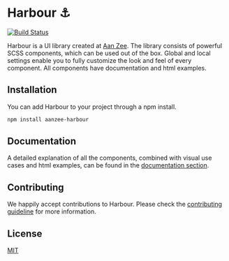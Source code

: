 # Harbour ⚓

[![Build Status](https://travis-ci.com/AanZee/harbour.svg?branch=master)](https://travis-ci.com/AanZee/harbour)

Harbour is a UI library created at [Aan Zee](https://www.aanzee.nl). The library consists of powerful SCSS components, which can be used out of the box. Global and local settings enable you to fully customize the look and feel of every component. All components have documentation and html examples.

## Installation

You can add Harbour to your project through a npm install.

```bash
npm install aanzee-harbour
```

## Documentation

A detailed explanation of all the components, combined with visual use cases and html examples, can be found in the [documentation section](https://aanzee.github.io/harbour).

## Contributing

We happily accept contributions to Harbour. Please check the [contributing guideline](/docs/CONTRIBUTING.md) for more information.

## License
[MIT](LICENSE.md)
